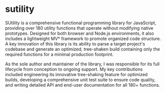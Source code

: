 ﻿# sutility


SUtility is a comprehensive functional programming library for JavaScript, providing over 180 utility functions that operate without modifying native prototypes. Designed for both browser and Node.js environments, it also includes a lightweight MV* framework to promote organized code structure. A key innovation of this library is its ability to parse a target project's codebase and generate an optimized, tree-shaken build containing only the required functions for a minimal production footprint.

As the sole author and maintainer of the library, I was responsible for its full lifecycle from conception to ongoing support. My key contributions included engineering its innovative tree-shaking feature for optimized builds, developing a comprehensive unit test suite to ensure code quality, and writing detailed API and end-user documentation for all 180+ functions.
